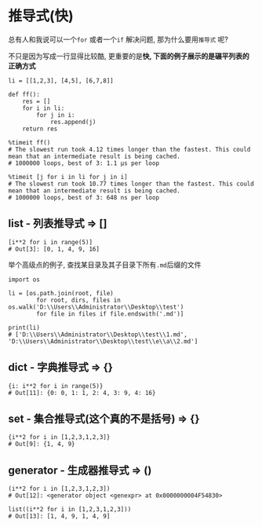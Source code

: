 # 推导式\(快\)

总有人和我说可以一个`for` 或者一个`if` 解决问题, 那为什么要用`推导式` 呢?

不只是因为写成一行显得比较酷, 更重要的是**快, **下面的例子展示的是**碾平列表的正确方式**

```
li = [[1,2,3], [4,5], [6,7,8]]

def ff():
    res = []
    for i in li:
        for j in i:
            res.append(j)
    return res

%timeit ff()
# The slowest run took 4.12 times longer than the fastest. This could mean that an intermediate result is being cached.
# 1000000 loops, best of 3: 1.1 µs per loop

%timeit [j for i in li for j in i]
# The slowest run took 10.77 times longer than the fastest. This could mean that an intermediate result is being cached.
# 1000000 loops, best of 3: 648 ns per loop
```

## list - 列表推导式 =&gt; \[\]

```
[i**2 for i in range(5)]
# Out[3]: [0, 1, 4, 9, 16]
```

举个高级点的例子, 查找某目录及其子目录下所有`.md`后缀的文件

```
import os

li = [os.path.join(root, file)
        for root, dirs, files in os.walk('D:\\Users\\Administrator\\Desktop\\test')
        for file in files if file.endswith('.md')]

print(li)
# ['D:\\Users\\Administrator\\Desktop\\test\\1.md', 'D:\\Users\\Administrator\\Desktop\\test\\e\\a\\2.md']
```

## dict - 字典推导式 =&gt; {}

```
{i: i**2 for i in range(5)}
# Out[11]: {0: 0, 1: 1, 2: 4, 3: 9, 4: 16}
```

## set - 集合推导式\(这个真的不是括号\) =&gt; {}

```
{i**2 for i in [1,2,3,1,2,3]}
# Out[9]: {1, 4, 9}
```

## generator - 生成器推导式 =&gt; \(\)

```
(i**2 for i in [1,2,3,1,2,3])
# Out[12]: <generator object <genexpr> at 0x0000000004F54830>

list((i**2 for i in [1,2,3,1,2,3]))
# Out[13]: [1, 4, 9, 1, 4, 9]
```




